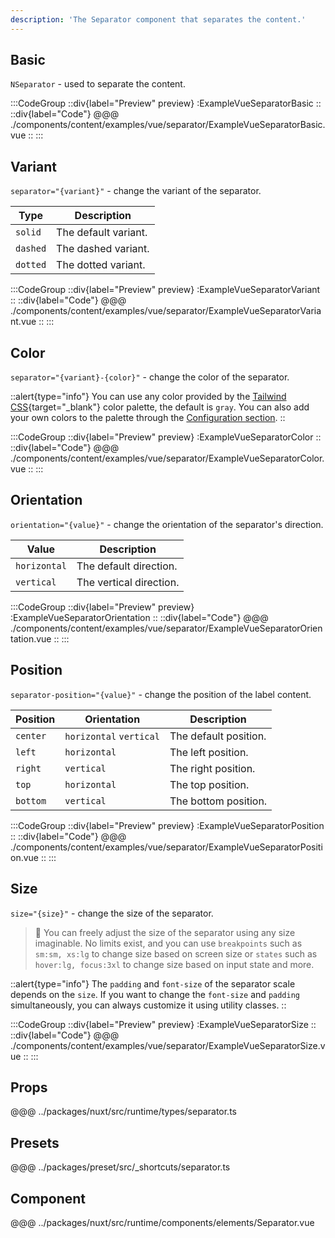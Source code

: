 ```yaml
---
description: 'The Separator component that separates the content.'
---
```


## Basic

`NSeparator` - used to separate the content.

:::CodeGroup
::div{label="Preview" preview}
  :ExampleVueSeparatorBasic
::
::div{label="Code"}
@@@ ./components/content/examples/vue/separator/ExampleVueSeparatorBasic.vue
::
:::

## Variant

`separator="{variant}"` - change the variant of the separator.

| Type     | Description       |
| -------- | ----------------- |
| `solid`  | The default variant. |
| `dashed` | The dashed variant.  |
| `dotted` | The dotted variant.  |

:::CodeGroup
::div{label="Preview" preview}
  :ExampleVueSeparatorVariant
::
::div{label="Code"}
@@@ ./components/content/examples/vue/separator/ExampleVueSeparatorVariant.vue
::
:::

## Color

`separator="{variant}-{color}"` - change the color of the separator.

::alert{type="info"}
You can use any color provided by the [Tailwind CSS](https://tailwindcss.com/docs/customizing-colors){target="_blank"} color palette, the default is `gray`. You can also add your own colors to the palette through the [Configuration section](/#getting-started/configuration).
::    

:::CodeGroup
::div{label="Preview" preview}
  :ExampleVueSeparatorColor
::
::div{label="Code"}
@@@ ./components/content/examples/vue/separator/ExampleVueSeparatorColor.vue
::
:::

## Orientation

`orientation="{value}"` - change the orientation of the separator's direction.

| Value      | Description             |
| ------------ | ----------------------- |
| `horizontal` | The default direction.  |
| `vertical`   | The vertical direction. |

:::CodeGroup
::div{label="Preview" preview}
  :ExampleVueSeparatorOrientation
::
::div{label="Code"}
@@@ ./components/content/examples/vue/separator/ExampleVueSeparatorOrientation.vue
::
:::

## Position

`separator-position="{value}"` - change the position of the label content.

| Position | Orientation             | Description           |
| -------- | ----------------------- | --------------------- |
| `center` | `horizontal` `vertical` | The default position. |
| `left`   | `horizontal`            | The left position.    |
| `right`  | `vertical`              | The right position.   |
| `top`    | `horizontal`            | The top position.  |
| `bottom` | `vertical`              | The bottom position.  |


:::CodeGroup
::div{label="Preview" preview}
  :ExampleVueSeparatorPosition
::
::div{label="Code"}
@@@ ./components/content/examples/vue/separator/ExampleVueSeparatorPosition.vue
::
:::

## Size

`size="{size}"` - change the size of the separator.

> 🚀 You can freely adjust the size of the separator using any size imaginable. No limits exist, and you can use `breakpoints` such as `sm:sm, xs:lg` to change size based on screen size or `states` such as `hover:lg, focus:3xl` to change size based on input state and more.

::alert{type="info"}
The `padding` and `font-size` of the separator scale depends on the `size`. If you want to change the `font-size` and `padding` simultaneously, you can always customize it using utility classes.
::

:::CodeGroup
::div{label="Preview" preview}
  :ExampleVueSeparatorSize
::
::div{label="Code"}
@@@ ./components/content/examples/vue/separator/ExampleVueSeparatorSize.vue
::
:::


## Props
@@@ ../packages/nuxt/src/runtime/types/separator.ts

## Presets
@@@ ../packages/preset/src/_shortcuts/separator.ts

## Component
@@@ ../packages/nuxt/src/runtime/components/elements/Separator.vue






